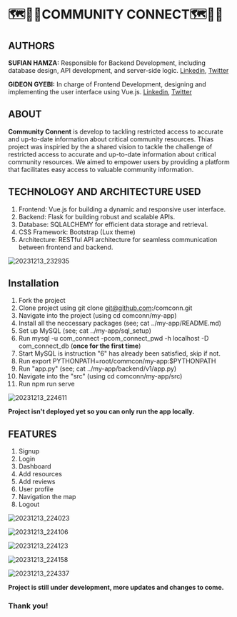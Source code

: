 #  🗺️🗾📌COMMUNITY CONNECT🗺️🗾📌  

## AUTHORS
**SUFIAN HAMZA:** Responsible for Backend Development, including database design, API development, and server-side logic.
               [Linkedin](https://linkedin.com/in/@hsufiian), [Twitter](https://twitter.com/hsufiian)

**GIDEON GYEBI:**  In charge of Frontend Development, designing and implementing the user interface using Vue.js.
               [Linkedin](https://www.linkedin.com/in/gideon-gyebi), [Twitter](https://twitter.com/GyebiGideon_)
## ABOUT
**Community Connent** is develop to tackling restricted access to accurate and up-to-date information about critical community resources. Thias project was inspiried by the a shared vision to tackle the challenge of restricted access to accurate and up-to-date information about critical community resources. We aimed to empower users by providing a platform that facilitates easy access to valuable community information.

## TECHNOLOGY AND ARCHITECTURE USED
1. Frontend: Vue.js for building a dynamic and responsive user interface.
2. Backend: Flask for building robust and scalable APIs.
3. Database: SQLALCHEMY for efficient data storage and retrieval.
4. CSS Framework: Bootstrap (Lux theme)
5. Architecture: RESTful API architecture for seamless communication between frontend and backend.
   
![20231213_232935](https://github.com/zee-ham-su/comconn/assets/125477741/267217be-047a-4a61-960b-bc507453aa31)

## Installation
1. Fork the project
2. Clone project using git clone git@github.com:<YOUR-USERNAME>/comconn.git
3. Navigate into the project (using cd comconn/my-app)
4. Install all the neccessary packages (see; cat ../my-app/README.md)
5. Set up MySQL (see; cat ../my-app/sql_setup)
6. Run mysql -u com_connect -pcom_connect_pwd -h localhost -D com_connect_db (__once for the first time__)
7. Start MySQL is instruction "6" has already been satisfied, skip if not.
8. Run export PYTHONPATH=root/commcon/my-app:$PYTHONPATH
9. Run "app.py" (see; cat ../my-app/backend/v1/app.py)
10.  Navigate into the "src" (using cd comconn/my-app/src)
11.  Run npm run serve
    
![20231213_224611](https://github.com/zee-ham-su/comconn/assets/125477741/0d7e7dba-5536-409b-a2a4-81eaf5bcbbc9)

__Project isn't deployed yet so you can only run the app locally.__

## FEATURES
1. Signup
2. Login
3. Dashboard
4. Add resources
5. Add reviews
6. User profile
7. Navigation the map
8. Logout
   
![20231213_224023](https://github.com/zee-ham-su/comconn/assets/125477741/3fcfb20a-43a6-4a83-b9f4-021191048ff0)

![20231213_224106](https://github.com/zee-ham-su/comconn/assets/125477741/5ac25548-8751-4cb6-a566-17f821a6861f)

![20231213_224123](https://github.com/zee-ham-su/comconn/assets/125477741/ebfb6c51-4370-4040-90ef-baa64ac6ce20)

![20231213_224158](https://github.com/zee-ham-su/comconn/assets/125477741/6c2f5ffa-2afd-46c7-a6e8-faf0691c9bc8)

![20231213_224337](https://github.com/zee-ham-su/comconn/assets/125477741/61a3b447-0474-425e-89c8-a4d6c21b62b2)

__Project is still under development, more updates and changes to come.__

### Thank you!


